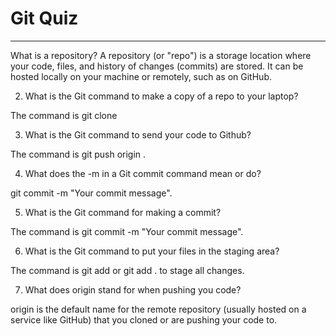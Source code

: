 # Git Quiz



---

 What is a repository?
 A repository (or "repo") is a storage location where your code, files, and history of changes (commits) are stored. It can be hosted locally on your machine or remotely, such as on GitHub.

2. What is the Git command to make a copy of a repo to your laptop?

The command is git clone <repository-url>

3. What is the Git command to send your code to Github?

The command is git push origin <branch-name>.

4. What does the -m in a Git commit command mean or do?

 git commit -m "Your commit message".


5. What is the Git command for making a commit?

The command is git commit -m "Your commit message".


6. What is the Git command to put your files in the staging area?

The command is git add <file> or git add . to stage all changes.

7. What does origin stand for when pushing you code?

origin is the default name for the remote repository (usually hosted on a service like GitHub) that you cloned or are pushing your code to.
